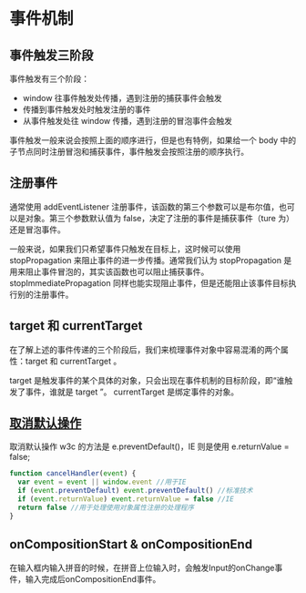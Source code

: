 # 事件机制

## 事件触发三阶段

事件触发有三个阶段：

- window 往事件触发处传播，遇到注册的捕获事件会触发
- 传播到事件触发处时触发注册的事件
- 从事件触发处往 window 传播，遇到注册的冒泡事件会触发

事件触发一般来说会按照上面的顺序进行，但是也有特例，如果给一个 body 中的子节点同时注册冒泡和捕获事件，事件触发会按照注册的顺序执行。

## 注册事件

通常使用 addEventListener 注册事件，该函数的第三个参数可以是布尔值，也可以是对象。第三个参数默认值为 false，决定了注册的事件是捕获事件（ture 为）还是冒泡事件。

一般来说，如果我们只希望事件只触发在目标上，这时候可以使用 stopPropagation 来阻止事件的进一步传播。通常我们认为 stopPropagation 是用来阻止事件冒泡的，其实该函数也可以阻止捕获事件。stopImmediatePropagation 同样也能实现阻止事件，但是还能阻止该事件目标执行别的注册事件。

## target 和 currentTarget

在了解上述的事件传递的三个阶段后，我们来梳理事件对象中容易混淆的两个属性：target 和 currentTarget 。

target 是触发事件的某个具体的对象，只会出现在事件机制的目标阶段，即“谁触发了事件，谁就是 target ”。
currentTarget 是绑定事件的对象。

## [取消默认操作](https://wiki.jikexueyuan.com/project/brief-talk-js/event-cancellation-and-prevent-bubbles.html)

取消默认操作
w3c 的方法是 e.preventDefault()，IE 则是使用 e.returnValue = false;

```js
function cancelHandler(event) {
  var event = event || window.event //用于IE
  if (event.preventDefault) event.preventDefault() //标准技术
  if (event.returnValue) event.returnValue = false //IE
  return false //用于处理使用对象属性注册的处理程序
}
```

## onCompositionStart & onCompositionEnd

在输入框内输入拼音的时候，在拼音上位输入时，会触发Input的onChange事件，输入完成后onCompositionEnd事件。
